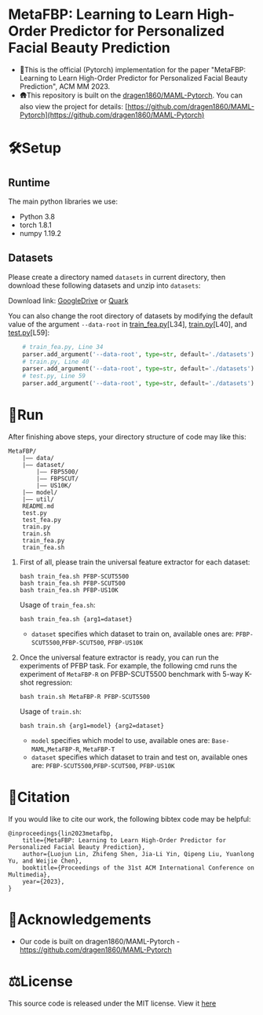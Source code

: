 
# MetaFBP: Learning to Learn High-Order Predictor for Personalized Facial Beauty Prediction
- 🔔This is the official (Pytorch) implementation for the paper "MetaFBP: Learning to Learn High-Order Predictor for Personalized Facial Beauty Prediction", ACM MM 2023.
- 🛖This repository is built on the [dragen1860/MAML-Pytorch](https://github.com/dragen1860/MAML-Pytorch). You can also view the project for details: [https://github.com/dragen1860/MAML-Pytorch](https://github.com/dragen1860/MAML-Pytorch)

# 🛠️Setup
## Runtime

The main python libraries we use:
- Python 3.8
- torch 1.8.1
- numpy 1.19.2

## Datasets
Please create a directory named `datasets` in current directory, then download these following datasets and unzip into `datasets`:

Download link: [GoogleDrive](https://drive.google.com/file/d/1kVqJyvrrJ1XqWWhY0yAWHM-ZzlHnnxFJ/view?usp=sharing) or [Quark](https://pan.quark.cn/s/aee85ace01e6)

You can also change the root directory of datasets by modifying the default value of the argument `--data-root` in [train_fea.py](train_fea.py)[L34], [train.py](train.py)[L40], and [test.py](test.py)[L59]:
```python
    # train_fea.py, Line 34
    parser.add_argument('--data-root', type=str, default='./datasets')
    # train.py, Line 40
    parser.add_argument('--data-root', type=str, default='./datasets')
    # test.py, Line 59
    parser.add_argument('--data-root', type=str, default='./datasets')
```


# 🎢Run
After finishing above steps, your directory structure of code may like this:
```text
MetaFBP/
    |–– data/
    |–– dataset/
        |–– FBP5500/
        |–– FBPSCUT/
        |–– US10K/
    |–– model/
    |–– util/
    README.md
    test.py
    test_fea.py
    train.py
    train.sh
    train_fea.py
    train_fea.sh
```
1. First of all, please train the universal feature extractor for each dataset:
    ```shell
    bash train_fea.sh PFBP-SCUT5500
    bash train_fea.sh PFBP-SCUT500
    bash train_fea.sh PFBP-US10K
    ```
    Usage of `train_fea.sh`:
    ```text
    bash train_fea.sh {arg1=dataset}
    ```
    - `dataset` specifies which dataset to train on, available ones are: `PFBP-SCUT5500`,`PFBP-SCUT500`, `PFBP-US10K`

2. Once the universal feature extractor is ready, you can run the experiments of PFBP task. For example, the following cmd runs the experiment of `MetaFBP-R` on PFBP-SCUT5500 benchmark with 5-way K-shot regression:
    ```shell
    bash train.sh MetaFBP-R PFBP-SCUT5500
    ```
    Usage of `train.sh`:
    ```text
    bash train.sh {arg1=model} {arg2=dataset}
    ```
    - `model` specifies which model to use, available ones are: `Base-MAML`,`MetaFBP-R`, `MetaFBP-T`
    - `dataset` specifies which dataset to train and test on, available ones are: `PFBP-SCUT5500`,`PFBP-SCUT500`, `PFBP-US10K`
   
# 📌Citation
If you would like to cite our work, the following bibtex code may be helpful:
```text
@inproceedings{lin2023metafbp,
    title={MetaFBP: Learning to Learn High-Order Predictor for Personalized Facial Beauty Prediction},
    author={Luojun Lin, Zhifeng Shen, Jia-Li Yin, Qipeng Liu, Yuanlong Yu, and Weijie Chen},
    booktitle={Proceedings of the 31st ACM International Conference on Multimedia},
    year={2023},
}
```

# 🔗Acknowledgements
- Our code is built on dragen1860/MAML-Pytorch - https://github.com/dragen1860/MAML-Pytorch

# ⚖️License
This source code is released under the MIT license. View it [here](LICENSE)
